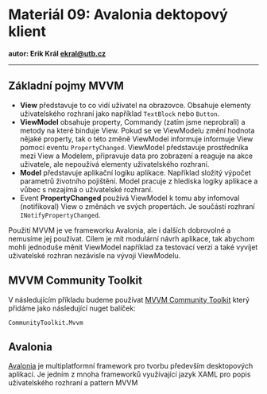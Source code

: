 # Materiál 09: Avalonia dektopový klient

**autor: Erik Král ekral@utb.cz**

---

## Základní pojmy MVVM

- **View** představuje to co vidí uživatel na obrazovce. Obsahuje elementy uživatelského rozhraní jako například ```TextBlock``` nebo ```Button```.
- **ViewModel** obsahuje property, Commandy (zatím jsme neprobrali) a metody na které binduje View. Pokud se ve ViewModelu změní hodnota nějaké property, tak o této změně ViewModel informuje informuje View pomocí eventu ```PropertyChanged```. ViewModel představuje prostředníka mezi View a Modelem, připravuje data pro zobrazení a reaguje na akce uživatele, ale nepoužívá elementy uživatelského rozhraní.
- **Model** představuje aplikační logiku aplikace. Například složitý výpočet parametrů životního pojištění. Model pracuje z hlediska logiky aplikace a vůbec s nezajímá o uživatelské rozhraní.
- Event **PropertyChanged** používá ViewModel k tomu aby infomoval (notifikoval) View o změnách ve svých propertách. Je součástí rozhraní ```INotifyPropertyChanged```.

Použití MVVM je ve frameworku Avalonia, ale i dalších dobrovolné a nemusíme jej používat. Cílem je mít modulární návrh aplikace, tak abychom mohli jednoduše měnit ViewModel například za testovací verzi a také vyvíjet uživatelské rozhran nezávisle na vývoji ViewModelu.

## MVVM Community Toolkit

V následujícím příkladu budeme používat [MVVM Community Toolkit](https://learn.microsoft.com/en-us/dotnet/communitytoolkit/mvvm/) který přidáme jako následující nuget balíček:

```
CommunityToolkit.Mvvm
```

## Avalonia 

[Avalonia](https://avaloniaui.net/) je multiplatformní framework pro tvorbu především desktopových aplikací. Je jedním z mnoha frameworků využívající jazyk XAML pro popis uživatelského rozhraní a pattern MVVM